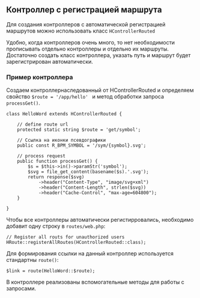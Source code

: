 ##  Контроллер с регистрацией маршрута

Для создания контроллеров с автоматической регистрацией маршрутов
можно использовать класс `HControllerRouted`

Удобно, когда контроллеров очень много, то нет необходимости 
прописывать отдельно контроллеры и отдельно их маршруты.
Достаточно создать класс контроллера, указать путь
и маршрут будет зарегистрирован автоматически.

### Пример контроллера

Создаем контроллернаследованный от HControllerRouted 
и определяем свойство `$route = '/app/hello' ` и метод обработки
запроса `processGet()`. 
    
    class HelloWord extends HControllerRouted {
    
        // define route url
        protected static string $route = 'get/symbol';

        // Ссылка на иконки псевдографики
        public const R_BPM_SYMBOL = '/sym/{symbol}.svg';
    
        // process request
        public function processGet() {
            $s = $this->in()->paramStr('symbol');
            $svg = file_get_content(basename($s).'.svg');
            return response($svg)
                ->header("Content-Type", "image/svg+xml")
                ->header("Content-Length", strlen($svg))
                ->header("Cache-Control", "max-age=604800");
        }
    
    }

Чтобы все контроллеры автоматически регистирровались, необходимо
добавит одну строку в `routes/web.php`:

    // Register all routs for unauthorized users
    HRoute::registerAllRoutes(HControllerRouted::class);


Для формирования ссылки на данный контроллер используется стандартны `route()`:

    $link = route(HelloWord::$route);
    
    
В контроллере реализованы вспомогательные методы для работы с запросами.

    
